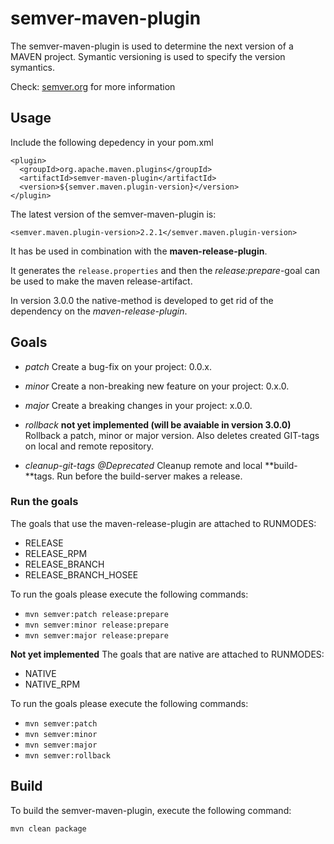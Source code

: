 # semver-maven-plugin

The semver-maven-plugin is used to determine the next version of a MAVEN project. Symantic versioning is used to specify the version symantics.

Check: [semver.org](https://www.semver.org) for more information

## Usage

Include the following depedency in your pom.xml

```
<plugin>
  <groupId>org.apache.maven.plugins</groupId>
  <artifactId>semver-maven-plugin</artifactId>
  <version>${semver.maven.plugin-version}</version>
</plugin>
```

The latest version of the semver-maven-plugin is:

```
<semver.maven.plugin-version>2.2.1</semver.maven.plugin-version>
```

It has be used in combination with the **maven-release-plugin**. 

It generates the `release.properties` and then the *release:prepare*-goal can be used to make the maven release-artifact.
  
In version 3.0.0 the native-method is developed to get rid of the dependency on the *maven-release-plugin*.

## Goals

* *patch*
    Create a bug-fix on your project: 0.0.x. 

* *minor*
    Create a non-breaking new feature on your project: 0.x.0.

* *major*
    Create a breaking changes in your project: x.0.0.

* *rollback*
    **not yet implemented (will be avaiable in version 3.0.0)**
    Rollback a patch, minor or major version. Also deletes created GIT-tags on local and remote repository.


* *cleanup-git-tags*
    *@Deprecated*
    Cleanup remote and local **build-**tags. Run before the build-server makes a release.

### Run the goals

The goals that use the maven-release-plugin are attached to RUNMODES:

* RELEASE
* RELEASE_RPM
* RELEASE_BRANCH
* RELEASE_BRANCH_HOSEE

To run the goals please execute the following commands:

* `mvn semver:patch release:prepare`
* `mvn semver:minor release:prepare`
* `mvn semver:major release:prepare`

**Not yet implemented**
The goals that are native are attached to RUNMODES:

* NATIVE
* NATIVE_RPM

To run the goals please execute the following commands:

* `mvn semver:patch`
* `mvn semver:minor`
* `mvn semver:major`
* `mvn semver:rollback` 


## Build

To build the semver-maven-plugin, execute the following command:

`mvn clean package`